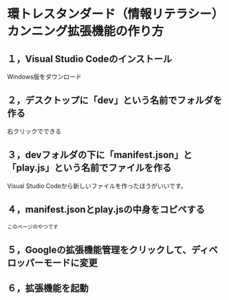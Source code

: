 # 環トレスタンダード（情報リテラシー）　カンニング拡張機能の作り方

## １，Visual Studio Codeのインストール
  Windows版をダウンロード
## ２，デスクトップに「dev」という名前でフォルダを作る
  右クリックでできる
## ３，devフォルダの下に「manifest.json」と「play.js」という名前でファイルを作る
  Visual Studio Codeから新しいファイルを作ったほうがいいです。
## ４，manifest.jsonとplay.jsの中身をコピペする
    このページのやつです
## ５，Googleの拡張機能管理をクリックして、ディベロッパーモードに変更
## ６，拡張機能を起動
